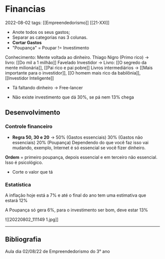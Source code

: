 # Financias
2022-08-02
tags: [[Empreendedorismo]] [[21-XXI]]

* Anote todos os seus gastos;
* Separar as categorias nas 3 colunas.
* **Cortar Gastos**
* "Poupança" = Poupar != Investimento

Conhecimento: Mente voltada ao dinheiro.
Thiago Nigro (Primo rico) -> livro: [[Do mil a 1 milhão]]
Favelado Investidor -> 
Livro: [[O segredo da mente milionária]],  [[Pai rico e pai pobre]]
Livros intermediários -> [[Mais importante para o investidor]], [[O homem mais rico da babilônia]], [[Investidor Inteligente]]

* Tá faltando dinheiro -> Free-lancer

* Não existe investimento que dá 30%, se pá nem 13% chega

## Desenvolvimento

### Controle financeiro

* **Regra 50, 30 e 20** -> 50% (Gastos essenciais) 30% (Gastos não essenciais) 20% (Poupança) 
Dependendo do que você faz isso vai mudando, exemplo, Internet é só essencial se você fizer dinheiro.

**Ordem** = primeiro poupança, depois essencial e em terceiro não essencial. Isso é psicológico.

* Corte o valor que tá 

### Estatística

A inflação hoje está a 7% e até o final do ano tem uma estimativa que estará 12%

A Poupança só gera 6%, para o investimento ser bom, deve estar 13%

![[20220802_111149 1.jpg]]

-----------------------------------------------
## Bibliografia

Aula dia 02/08/22 de Empreendedorismo do 3° ano

